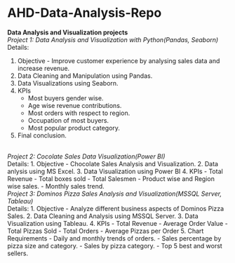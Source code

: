 # AHD-Data-Analysis-Repo
<b>Data Analysis and Visualization projects</b>
<br>
<i>Project 1: Data Analysis and Visualization with Python(Pandas, Seaborn)</i>
</br>
Details:
1. Objective - Improve customer experience by analysing sales data and increase revenue.
2. Data Cleaning and Manipulation using Pandas.
3. Data Visualizations using Seaborn.
4. KPIs
    - Most buyers gender wise.
    - Age wise revenue contributions.
    - Most orders with respect to region.
    - Occupation of most buyers.
    - Most popular product category.
5. Final conclusion.
<br>
<i>Project 2: Cocolate Sales Data Visualization(Power BI)</i>
</br>
Details:
1. Objective - Chocolate Sales Analysis and Visualization.
2. Data anlysis using MS Excel.
3. Data Visualization using Power BI
4. KPIs
    - Total Revenue
    - Total boxes sold
    - Total Salesmen
    - Product wise and Region wise sales.
    - Monthly sales trend.
<br>
<i>Project 3: Dominos Pizza Sales Analysis and Visualization(MSSQL Server, Tableau)</i>
</br>
Details:
1. Objective - Analyze different business aspects of Dominos Pizza Sales.
2. Data Cleaning and Analysis using MSSQL Server.
3. Data Visualization using Tableau.
4. KPIs
    - Total Revenue
    - Average Order Value
    - Total Pizzas Sold
    - Total Orders
    - Average Pizzas per Order
5. Chart Requirements
    - Daily and monthly trends of orders.
    - Sales percentage by pizza size and category.
    - Sales by pizza category.
    - Top 5 best and worst sellers.